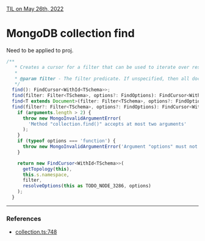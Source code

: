 [TIL on May 26th, 2022](../../TIL/2022/05-26-2022.md)
# **MongoDB collection find**

Need to be applied to proj.
```ts
/**
   * Creates a cursor for a filter that can be used to iterate over results from MongoDB
   *
   * @param filter - The filter predicate. If unspecified, then all documents in the collection will match the predicate
   */
  find(): FindCursor<WithId<TSchema>>;
  find(filter: Filter<TSchema>, options?: FindOptions): FindCursor<WithId<TSchema>>;
  find<T extends Document>(filter: Filter<TSchema>, options?: FindOptions): FindCursor<T>;
  find(filter?: Filter<TSchema>, options?: FindOptions): FindCursor<WithId<TSchema>> {
    if (arguments.length > 2) {
      throw new MongoInvalidArgumentError(
        'Method "collection.find()" accepts at most two arguments'
      );
    }
    if (typeof options === 'function') {
      throw new MongoInvalidArgumentError('Argument "options" must not be function');
    }

    return new FindCursor<WithId<TSchema>>(
      getTopology(this),
      this.s.namespace,
      filter,
      resolveOptions(this as TODO_NODE_3286, options)
    );
  }
```
___

### References
- [collection.ts:748](https://github.com/mongodb/node-mongodb-native/blob/v4.5.0/src/collection.ts#L748)